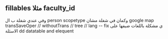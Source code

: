 fillables مثلا faculty_id
---------------------------
وفي عندي شغلة ب ال person
scopetype
وكمان في شغلة مشان google map
transSaveOper // withoutTrans // tree // lang -- fix
ي مشكلة باللغات ضيفها على الاسئلة
dd datatable and elequent